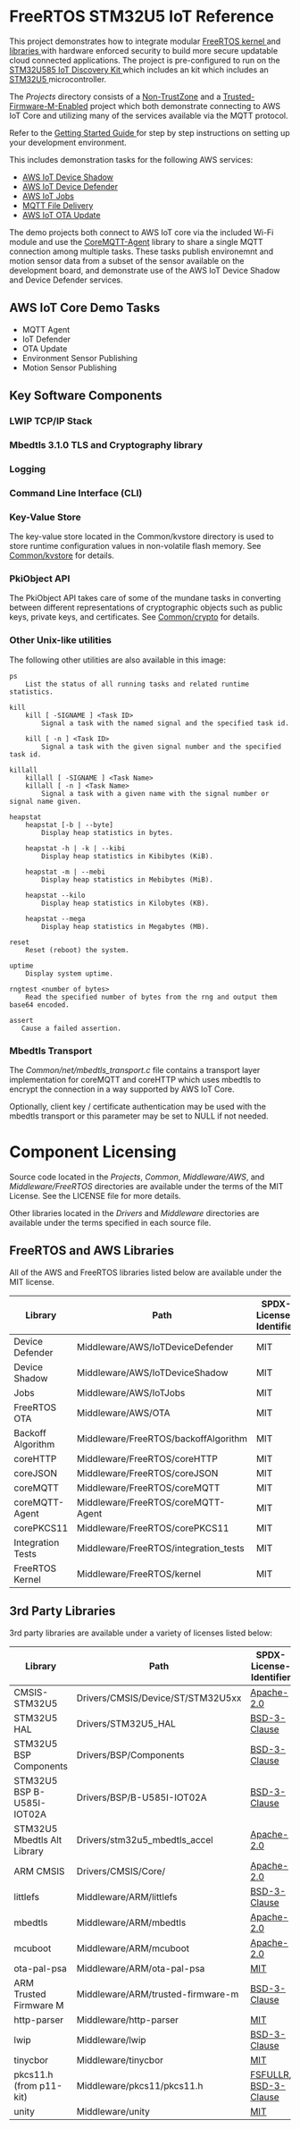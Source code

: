# FreeRTOS STM32U5 IoT Reference

This project demonstrates how to integrate modular [ FreeRTOS kernel ](https://www.freertos.org/RTOS.html) and [ libraries ](https://www.freertos.org/libraries/categories.html) with hardware enforced security to build more secure updatable cloud connected applications. The project is pre-configured to run on the [ STM32U585 IoT Discovery Kit ](https://www.st.com/en/evaluation-tools/b-u585i-iot02a.html) which includes an kit which includes an [ STM32U5 ](https://www.st.com/en/microcontrollers-microprocessors/stm32u5-series.html) microcontroller.

The *Projects* directory consists of a [Non-TrustZone](Projects/b_u585i_iot02a_ntz) and a [Trusted-Firmware-M-Enabled](Projects/b_u585i_iot02a_tfm) project which both demonstrate connecting to AWS IoT Core and utilizing many of the services available via the MQTT protocol.

Refer to the [ Getting Started Guide ](Getting_Started_Guide.md) for step by step instructions on setting up your development environment.

This includes demonstration tasks for the following AWS services:
* [AWS IoT Device Shadow](https://docs.aws.amazon.com/iot/latest/developerguide/iot-device-shadows.html)
* [AWS IoT Device Defender](https://docs.aws.amazon.com/iot/latest/developerguide/device-defender.html)
* [AWS IoT Jobs](https://docs.aws.amazon.com/iot/latest/developerguide/iot-jobs.html)
* [MQTT File Delivery](https://docs.aws.amazon.com/iot/latest/developerguide/mqtt-based-file-delivery.html)
* [AWS IoT OTA Update](https://docs.aws.amazon.com/freertos/latest/userguide/freertos-ota-dev.html)

The demo projects both connect to AWS IoT core via the included Wi-Fi module and use the [CoreMQTT-Agent](https://github.com/FreeRTOS/coreMQTT-Agent) library to share a single MQTT connection among multiple tasks. These tasks publish environemnt and motion sensor data from a subset of the sensor available on the development board, and demonstrate use of the AWS IoT Device Shadow and Device Defender services.

## AWS IoT Core Demo Tasks
* MQTT Agent
* IoT Defender
* OTA Update
* Environment Sensor Publishing
* Motion Sensor Publishing

## Key Software Components

### LWIP TCP/IP Stack

### Mbedtls 3.1.0 TLS and Cryptography library

### Logging

### Command Line Interface (CLI)

### Key-Value Store
The key-value store located in the Common/kvstore directory is used to store runtime configuration values in non-volatile flash memory.
See [Common/kvstore](Common/kvstore/ReadMe.md) for details.

### PkiObject API
The PkiObject API takes care of some of the mundane tasks in converting between different representations of cryptographic objects such as public keys, private keys, and certificates. See [Common/crypto](Common/crypto/ReadMe.md) for details.

### Other Unix-like utilities
The following other utilities are also available in this image:

```
ps
    List the status of all running tasks and related runtime statistics.

kill
    kill [ -SIGNAME ] <Task ID>
        Signal a task with the named signal and the specified task id.

    kill [ -n ] <Task ID>
        Signal a task with the given signal number and the specified task id.

killall
    killall [ -SIGNAME ] <Task Name>
    killall [ -n ] <Task Name>
        Signal a task with a given name with the signal number or signal name given.

heapstat
    heapstat [-b | --byte]
        Display heap statistics in bytes.

    heapstat -h | -k | --kibi
        Display heap statistics in Kibibytes (KiB).

    heapstat -m | --mebi
        Display heap statistics in Mebibytes (MiB).

    heapstat --kilo
        Display heap statistics in Kilobytes (KB).

    heapstat --mega
        Display heap statistics in Megabytes (MB).

reset
    Reset (reboot) the system.

uptime
    Display system uptime.

rngtest <number of bytes>
    Read the specified number of bytes from the rng and output them base64 encoded.

assert
   Cause a failed assertion.
```

### Mbedtls Transport
The *Common/net/mbedtls_transport.c* file contains a transport layer implementation for coreMQTT and coreHTTP which uses mbedtls to encrypt the connection in a way supported by AWS IoT Core.

Optionally, client key / certificate authentication may be used with the mbedtls transport or this parameter may be set to NULL if not needed.

# Component Licensing

Source code located in the *Projects*, *Common*, *Middleware/AWS*, and *Middleware/FreeRTOS* directories are available under the terms of the MIT License. See the LICENSE file for more details.

Other libraries located in the *Drivers* and *Middleware* directories are available under the terms specified in each source file.

## FreeRTOS and AWS Libraries
All of the AWS and FreeRTOS libraries listed below are available under the MIT license.

| Library           | Path                                  | SPDX-License-Identifier |
| ----              | ----                                  | ----|
| Device Defender   | Middleware/AWS/IoTDeviceDefender      | MIT |
| Device Shadow     | Middleware/AWS/IoTDeviceShadow        | MIT |
| Jobs              | Middleware/AWS/IoTJobs                | MIT |
| FreeRTOS OTA      | Middleware/AWS/OTA                    | MIT |
| Backoff Algorithm | Middleware/FreeRTOS/backoffAlgorithm  | MIT |
| coreHTTP          | Middleware/FreeRTOS/coreHTTP          | MIT |
| coreJSON          | Middleware/FreeRTOS/coreJSON          | MIT |
| coreMQTT          | Middleware/FreeRTOS/coreMQTT          | MIT |
| coreMQTT-Agent    | Middleware/FreeRTOS/coreMQTT-Agent    | MIT |
| corePKCS11        | Middleware/FreeRTOS/corePKCS11        | MIT |
| Integration Tests | Middleware/FreeRTOS/integration_tests | MIT |
| FreeRTOS Kernel   | Middleware/FreeRTOS/kernel            | MIT |

## 3rd Party Libraries
3rd party libraries are available under a variety of licenses listed below:

| Library                       | Path                              | SPDX-License-Identifier       |
| ----                          | ----                              | ----                          |
| CMSIS-STM32U5                 | Drivers/CMSIS/Device/ST/STM32U5xx | [Apache-2.0](www.apache.org/licenses/LICENSE-2.0) |
| STM32U5 HAL                   | Drivers/STM32U5_HAL               | [BSD-3-Clause](https://www.opensource.org/licenses/BSD-3-Clause) |
| STM32U5 BSP Components        | Drivers/BSP/Components            | [BSD-3-Clause](https://www.opensource.org/licenses/BSD-3-Clause) |
| STM32U5 BSP B-U585I-IOT02A    | Drivers/BSP/B-U585I-IOT02A        | [BSD-3-Clause](https://www.opensource.org/licenses/BSD-3-Clause) |
| STM32U5 Mbedtls Alt Library   | Drivers/stm32u5_mbedtls_accel     | [Apache-2.0](https://github.com/Mbed-TLS/mbedtls/blob/master/LICENSE) |
| ARM CMSIS                     | Drivers/CMSIS/Core/               | [Apache-2.0](www.apache.org/licenses/LICENSE-2.0) |
| littlefs                      | Middleware/ARM/littlefs           | [BSD-3-Clause](https://github.com/littlefs-project/littlefs/blob/master/LICENSE.md)  |
| mbedtls                       | Middleware/ARM/mbedtls            | [Apache-2.0](https://github.com/Mbed-TLS/mbedtls/blob/master/LICENSE) |
| mcuboot                       | Middleware/ARM/mcuboot            | [Apache-2.0](https://github.com/mcu-tools/mcuboot/blob/master/LICENSE) |
| ota-pal-psa                   | Middleware/ARM/ota-pal-psa        | [MIT](https://github.com/Linaro/freertos-ota-pal-psa/blob/main/License.md) |
| ARM Trusted Firmware M        | Middleware/ARM/trusted-firmware-m | [BSD-3-Clause](https://github.com/paulbartell/tfm-staging/blob/f19c7be12f0ade301aa7d873fc7a48b93e193d64/license.rst) |
| http-parser                   | Middleware/http-parser            | [MIT](https://github.com/nodejs/http-parser/blob/main/LICENSE-MIT) |
| lwip                          | Middleware/lwip                   | [BSD-3-Clause](https://github.com/lwip-tcpip/lwip/blob/master/COPYING) |
| tinycbor                      | Middleware/tinycbor               | [MIT](https://github.com/intel/tinycbor/blob/main/LICENSE) |
| pkcs11.h (from p11-kit)       | Middleware/pkcs11/pkcs11.h        | [FSFULLR](Middleware/pkcs11/pkcs11.h), [BSD-3-Clause](https://github.com/p11-glue/p11-kit/blob/master/COPYING) |
| unity                         | Middleware/unity                  | [MIT](https://github.com/ThrowTheSwitch/Unity/blob/master/LICENSE.txt) |
